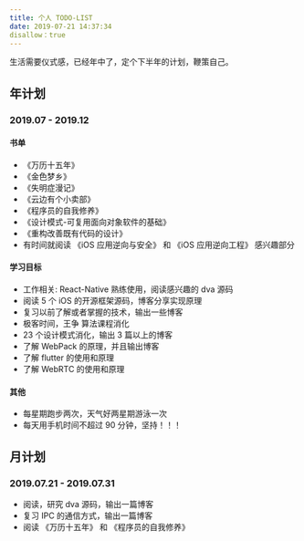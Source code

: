 ```yaml
---
title: 个人 TODO-LIST
date: 2019-07-21 14:37:34
disallow：true
---
```


生活需要仪式感，已经年中了，定个下半年的计划，鞭策自己。

## 年计划
### 2019.07 - 2019.12
#### 书单
- 《万历十五年》
- 《金色梦乡》
- 《失明症漫记》
- 《云边有个小卖部》
- 《程序员的自我修养》
- 《设计模式-可复用面向对象软件的基础》
- 《重构改善既有代码的设计》
- 有时间就阅读 《iOS 应用逆向与安全》 和 《iOS 应用逆向工程》 感兴趣部分

#### 学习目标
- 工作相关: React-Native 熟练使用，阅读感兴趣的 dva 源码
- 阅读 5 个 iOS 的开源框架源码，博客分享实现原理
- 复习以前了解或者掌握的技术，输出一些博客
- 极客时间，王争 算法课程消化
- 23 个设计模式消化，输出 3 篇以上的博客
- 了解 WebPack 的原理，并且输出博客
- 了解 flutter 的使用和原理
- 了解 WebRTC 的使用和原理 

#### 其他
- 每星期跑步两次，天气好两星期游泳一次
- 每天用手机时间不超过 90 分钟，坚持！！！

## 月计划
### 2019.07.21 - 2019.07.31
- 阅读，研究 dva 源码，输出一篇博客
- 复习 IPC 的通信方式，输出一篇博客
- 阅读 《万历十五年》 和 《程序员的自我修养》